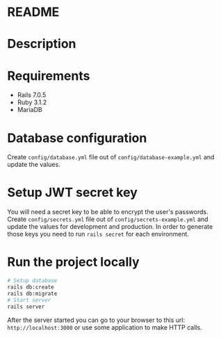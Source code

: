 # README

# Description

# Requirements
* Rails 7.0.5
* Ruby 3.1.2
* MariaDB

# Database configuration
Create `config/database.yml` file out of `config/database-example.yml` and update the values.

# Setup JWT secret key
You will need a secret key to be able to encrypt the user's passwords. 
Create `config/secrets.yml` file out of `config/secrets-example.yml` and update the values for development and production. In order to generate those keys you need to run `rails secret` for each environment.

# Run the project locally
```bash
# Setup database
rails db:create
rails db:migrate
# Start server
rails server
```
After the server started you can go to your browser to this url: `http://localhost:3000` or use some application to make HTTP calls.